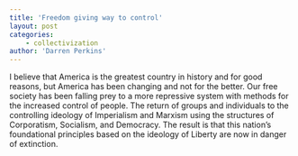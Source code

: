 ```yaml
---
title: 'Freedom giving way to control'
layout: post
categories:
    - collectivization
author: 'Darren Perkins'
---
```


I believe that America is the greatest country in history and for good reasons, but America has been changing and not for the better. Our free society has been falling prey to a more repressive system with methods for the increased control of people. The return of groups and individuals to the controlling ideology of Imperialism and Marxism using the structures of Corporatism, Socialism, and Democracy. The result is that this nation’s foundational principles based on the ideology of Liberty are now in danger of extinction.